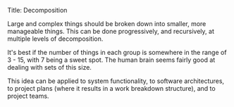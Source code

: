 Title:  Decomposition

Large and complex things should be broken down into smaller, more manageable things. This can be done progressively, and recursively, at multiple levels of decomposition.

It's best if the number of things in each group is somewhere in the range of 3 - 15, with 7 being a sweet spot. The human brain seems fairly good at dealing with sets of this size.

This idea can be applied to system functionality, to software architectures, to project plans (where it results in a work breakdown structure), and to project teams.
